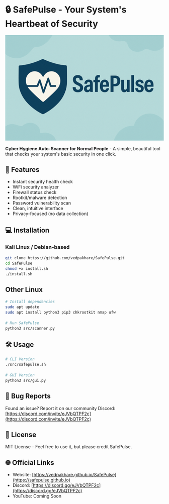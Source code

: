 # 🔒 SafePulse - Your System's Heartbeat of Security

<img src="assets/banner.png" width="800" />

**Cyber Hygiene Auto-Scanner for Normal People** - A simple, beautiful tool that checks your system's basic security in one click.

## 🚀 Features

- Instant security health check
- WiFi security analyzer
- Firewall status check
- Rootkit/malware detection
- Password vulnerability scan
- Clean, intuitive interface
- Privacy-focused (no data collection)

## 💻 Installation

### Kali Linux / Debian-based

```bash
git clone https://github.com/vedpakhare/SafePulse.git
cd SafePulse
chmod +x install.sh
./install.sh
```

## Other Linux

```bash
# Install dependencies
sudo apt update
sudo apt install python3 pip3 chkrootkit nmap ufw

# Run SafePulse
python3 src/scanner.py
```

## 🛠️ Usage

```bash
# CLI Version
./src/safepulse.sh

# GUI Version
python3 src/gui.py
```

## 🐛 Bug Reports  
Found an issue? Report it on our community Discord: [https://discord.com/invite/eJVbQTPF2c](https://discord.com/invite/eJVbQTPF2c)

## 📜 License  
MIT License – Feel free to use it, but please credit SafePulse.

## 🌐 Official Links  
- Website: [https://vedpakhare.github.io/SafePulse](https://safepulse.github.io)  
- Discord: [https://discord.gg/eJVbQTPF2c](https://discord.gg/eJVbQTPF2c)  
- YouTube: Coming Soon






